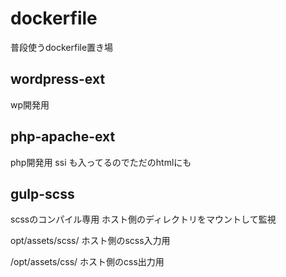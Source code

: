 # dockerfile

普段使うdockerfile置き場

## wordpress-ext

wp開発用

## php-apache-ext

php開発用 ssi も入ってるのでただのhtmlにも

## gulp-scss

scssのコンパイル専用
ホスト側のディレクトリをマウントして監視

opt/assets/scss/ ホスト側のscss入力用

/opt/assets/css/ ホスト側のcss出力用